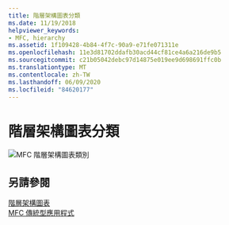 ```yaml
---
title: 階層架構圖表分類
ms.date: 11/19/2018
helpviewer_keywords:
- MFC, hierarchy
ms.assetid: 1f109428-4b84-4f7c-90a9-e71fe071311e
ms.openlocfilehash: 11e3d81702ddafb30acd44cf81ce4a6a216de9b5
ms.sourcegitcommit: c21b05042debc97d14875e019ee9d698691ffc0b
ms.translationtype: MT
ms.contentlocale: zh-TW
ms.lasthandoff: 06/09/2020
ms.locfileid: "84620177"
---
```

# <a name="hierarchy-chart-categories"></a>階層架構圖表分類

![MFC 階層架構圖表類別](../mfc/media/vc369r1.png "MFC 階層架構圖表分類")

## <a name="see-also"></a>另請參閱

[階層架構圖表](hierarchy-chart.md)<br/>
[MFC 傳統型應用程式](mfc-desktop-applications.md)
